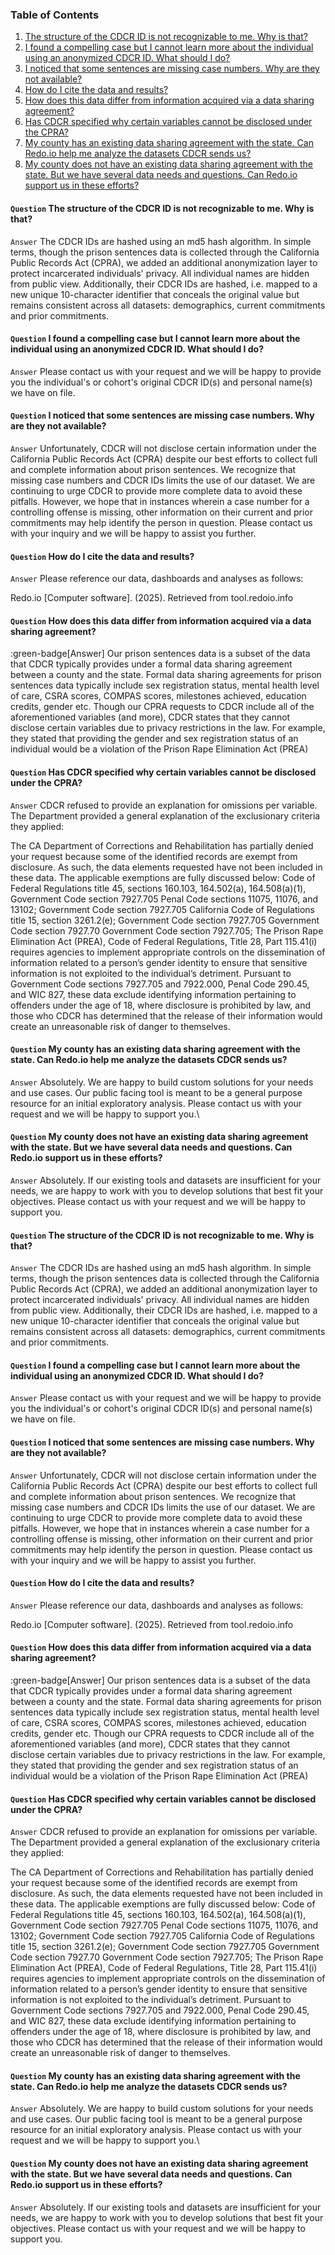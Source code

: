 ### Table of Contents

1. [The structure of the CDCR ID is not recognizable to me. Why is that?](#question-the-structure-of-the-cdcr-id-is-not-recognizable-to-me-why-is-that)
2. [I found a compelling case but I cannot learn more about the individual using an anonymized CDCR ID. What should I do?](#question-i-found-a-compelling-case-but-i-cannot-learn-more-about-the-individual-using-an-anonymized-cdcr-id-what-should-i-do)
3. [I noticed that some sentences are missing case numbers. Why are they not available?](#question-i-noticed-that-some-sentences-are-missing-case-numbers-why-are-they-not-available)
4. [How do I cite the data and results?](#question-how-do-i-cite-the-data-and-results)
5. [How does this data differ from information acquired via a data sharing agreement?](#question-how-does-this-data-differ-from-information-acquired-via-a-data-sharing-agreement)
6. [Has CDCR specified why certain variables cannot be disclosed under the CPRA?](#question-has-cdcr-specified-why-certain-variables-cannot-be-disclosed-under-the-cpra)
7. [My county has an existing data sharing agreement with the state. Can Redo.io help me analyze the datasets CDCR sends us?](#question-my-county-has-an-existing-data-sharing-agreement-with-the-state-can-redoio-help-me-analyze-the-datasets-cdcr-sends-us)
8. [My county does not have an existing data sharing agreement with the state. But we have several data needs and questions. Can Redo.io support us in these efforts?](#question-my-county-does-not-have-an-existing-data-sharing-agreement-with-the-state-but-we-have-several-data-needs-and-questions-can-redoio-support-us-in-these-efforts)


#### `Question` The structure of the CDCR ID is not recognizable to me. Why is that?
`Answer` The CDCR IDs are hashed using an md5 hash algorithm. In simple terms, though the prison sentences data is collected through the California Public Records Act (CPRA), we added an additional anonymization layer to protect incarcerated individuals' privacy. 
All individual names are hidden from public view. Additionally, their CDCR IDs are hashed, 
i.e. mapped to a new unique 10-character identifier that conceals the original value but remains consistent across all datasets: demographics, current commitments and prior commitments.

#### `Question` I found a compelling case but I cannot learn more about the individual using an anonymized CDCR ID. What should I do? 
`Answer` Please contact us with your request and we will be happy to provide you the individual's or cohort's original CDCR ID(s) and personal name(s) we have on file.

#### `Question` I noticed that some sentences are missing case numbers. Why are they not available? 
`Answer` Unfortunately, CDCR will not disclose certain information under the California Public Records Act (CPRA) despite our best efforts to collect full and complete information about prison sentences. 
We recognize that missing case numbers and CDCR IDs limits the use of our dataset. We are continuing to urge CDCR to provide more complete data to avoid these pitfalls. 
However, we hope that in instances wherein a case number for a controlling offense is missing, other information on their current and prior commitments may help identify the person in question. 
Please contact us with your inquiry and we will be happy to assist you further.

#### `Question` How do I cite the data and results? 
`Answer` Please reference our data, dashboards and analyses as follows: 

Redo.io [Computer software]. (2025). Retrieved from tool.redoio.info

#### `Question` How does this data differ from information acquired via a data sharing agreement? 
:green-badge[Answer] Our prison sentences data is a subset of the data that CDCR typically provides under a formal data sharing agreement between a county and the state. 
Formal data sharing agreements for prison sentences data typically include sex registration status, mental health level of care, CSRA scores, COMPAS scores, milestones achieved, education credits, gender etc. 
Though our CPRA requests to CDCR include all of the aforementioned variables (and more), CDCR states that they cannot disclose certain variables due to privacy restrictions in the law. 
For example, they stated that providing the gender and sex registration status of an individual would be a violation of the Prison Rape Elimination Act (PREA)

#### `Question` Has CDCR specified why certain variables cannot be disclosed under the CPRA? 
`Answer` CDCR refused to provide an explanation for omissions per variable. The Department provided a general explanation of the exclusionary criteria they applied:

The CA Department of Corrections and Rehabilitation has partially denied your request because some of the identified records are exempt from disclosure. As such, the data elements requested have not been included in these data. The applicable exemptions are fully discussed below:
Code of Federal Regulations title 45, sections 160.103, 164.502(a), 164.508(a)(1), Government Code section 7927.705 Penal Code sections 11075, 11076, and 13102; Government Code section 7927.705 California Code of Regulations title 15, section 3261.2(e); Government Code section 7927.705 Government Code section 7927.70 Government Code section 7927.705; The Prison Rape Elimination Act (PREA), Code of Federal Regulations, Title 28, Part 115.41(i) requires agencies to implement appropriate controls on the dissemination of information related to a person’s gender identity to ensure that sensitive information is not exploited to the individual’s detriment.
Pursuant to Government Code sections 7927.705 and 7922.000, Penal Code 290.45, and WIC 827, these data exclude identifying information pertaining to offenders under the age of 18, where disclosure is prohibited by law, and those who CDCR has determined that the release of their information would create an unreasonable risk of danger to themselves.

#### `Question` My county has an existing data sharing agreement with the state. Can Redo.io help me analyze the datasets CDCR sends us? 
`Answer` Absolutely. We are happy to build custom solutions for your needs and use cases. Our public facing tool is meant to be a general purpose resource for an initial exploratory analysis. Please contact us with your request and we will be happy to support you.\

#### `Question` My county does not have an existing data sharing agreement with the state. But we have several data needs and questions. Can Redo.io support us in these efforts?
`Answer` Absolutely. If our existing tools and datasets are insufficient for your needs, we are happy to work with you to develop solutions that best fit your objectives. Please contact us with your request and we will be happy to support you.
                                                            
#### `Question` The structure of the CDCR ID is not recognizable to me. Why is that?
`Answer` The CDCR IDs are hashed using an md5 hash algorithm. In simple terms, though the prison sentences data is collected through the California Public Records Act (CPRA), we added an additional anonymization layer to protect incarcerated individuals' privacy. 
All individual names are hidden from public view. Additionally, their CDCR IDs are hashed, 
i.e. mapped to a new unique 10-character identifier that conceals the original value but remains consistent across all datasets: demographics, current commitments and prior commitments.

#### `Question` I found a compelling case but I cannot learn more about the individual using an anonymized CDCR ID. What should I do? 
`Answer` Please contact us with your request and we will be happy to provide you the individual's or cohort's original CDCR ID(s) and personal name(s) we have on file.

#### `Question` I noticed that some sentences are missing case numbers. Why are they not available? 
`Answer` Unfortunately, CDCR will not disclose certain information under the California Public Records Act (CPRA) despite our best efforts to collect full and complete information about prison sentences. 
We recognize that missing case numbers and CDCR IDs limits the use of our dataset. We are continuing to urge CDCR to provide more complete data to avoid these pitfalls. 
However, we hope that in instances wherein a case number for a controlling offense is missing, other information on their current and prior commitments may help identify the person in question. 
Please contact us with your inquiry and we will be happy to assist you further.

#### `Question` How do I cite the data and results? 
`Answer` Please reference our data, dashboards and analyses as follows: 

Redo.io [Computer software]. (2025). Retrieved from tool.redoio.info

#### `Question` How does this data differ from information acquired via a data sharing agreement? 
:green-badge[Answer] Our prison sentences data is a subset of the data that CDCR typically provides under a formal data sharing agreement between a county and the state. 
Formal data sharing agreements for prison sentences data typically include sex registration status, mental health level of care, CSRA scores, COMPAS scores, milestones achieved, education credits, gender etc. 
Though our CPRA requests to CDCR include all of the aforementioned variables (and more), CDCR states that they cannot disclose certain variables due to privacy restrictions in the law. 
For example, they stated that providing the gender and sex registration status of an individual would be a violation of the Prison Rape Elimination Act (PREA)

#### `Question` Has CDCR specified why certain variables cannot be disclosed under the CPRA? 
`Answer` CDCR refused to provide an explanation for omissions per variable. The Department provided a general explanation of the exclusionary criteria they applied:

The CA Department of Corrections and Rehabilitation has partially denied your request because some of the identified records are exempt from disclosure. As such, the data elements requested have not been included in these data. The applicable exemptions are fully discussed below:
Code of Federal Regulations title 45, sections 160.103, 164.502(a), 164.508(a)(1), Government Code section 7927.705 Penal Code sections 11075, 11076, and 13102; Government Code section 7927.705 California Code of Regulations title 15, section 3261.2(e); Government Code section 7927.705 Government Code section 7927.70 Government Code section 7927.705; The Prison Rape Elimination Act (PREA), Code of Federal Regulations, Title 28, Part 115.41(i) requires agencies to implement appropriate controls on the dissemination of information related to a person’s gender identity to ensure that sensitive information is not exploited to the individual’s detriment.
Pursuant to Government Code sections 7927.705 and 7922.000, Penal Code 290.45, and WIC 827, these data exclude identifying information pertaining to offenders under the age of 18, where disclosure is prohibited by law, and those who CDCR has determined that the release of their information would create an unreasonable risk of danger to themselves.

#### `Question` My county has an existing data sharing agreement with the state. Can Redo.io help me analyze the datasets CDCR sends us? 
`Answer` Absolutely. We are happy to build custom solutions for your needs and use cases. Our public facing tool is meant to be a general purpose resource for an initial exploratory analysis. Please contact us with your request and we will be happy to support you.\

#### `Question` My county does not have an existing data sharing agreement with the state. But we have several data needs and questions. Can Redo.io support us in these efforts?
`Answer` Absolutely. If our existing tools and datasets are insufficient for your needs, we are happy to work with you to develop solutions that best fit your objectives. Please contact us with your request and we will be happy to support you.
